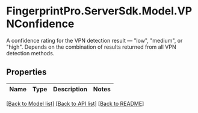 # FingerprintPro.ServerSdk.Model.VPNConfidence
A confidence rating for the VPN detection result — \"low\", \"medium\", or \"high\". Depends on the combination of results returned from all VPN detection methods.

## Properties

Name | Type | Description | Notes
------------ | ------------- | ------------- | -------------

[[Back to Model list]](../README.md#documentation-for-models) [[Back to API list]](../README.md#documentation-for-api-endpoints) [[Back to README]](../README.md)

